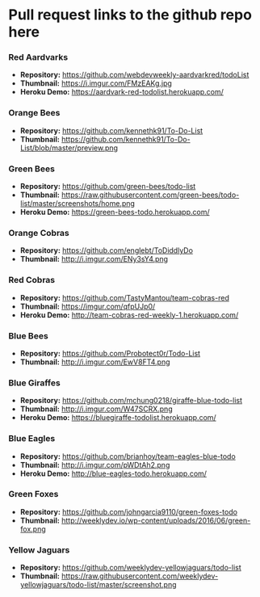 # Pull request links to the github repo here
### Red Aardvarks
- **Repository:** https://github.com/webdevweekly-aardvarkred/todoList
- **Thumbnail:** https://i.imgur.com/FMzEAKg.jpg
- **Heroku Demo:** https://aardvark-red-todolist.herokuapp.com/

### Orange Bees
- **Repository:** https://github.com/kennethk91/To-Do-List
- **Thumbnail:** https://github.com/kennethk91/To-Do-List/blob/master/preview.png

### Green Bees
- **Repository:** https://github.com/green-bees/todo-list
- **Thumbnail:** https://raw.githubusercontent.com/green-bees/todo-list/master/screenshots/home.png
- **Heroku Demo:** https://green-bees-todo.herokuapp.com/

### Orange Cobras
- **Repository:** https://github.com/englebt/ToDiddlyDo
- **Thumbnail:** http://i.imgur.com/ENy3sY4.png

### Red Cobras
- **Repository:** https://github.com/TastyMantou/team-cobras-red
- **Thumbnail:** https://imgur.com/qfpUJp0/
- **Heroku Demo:** http://team-cobras-red-weekly-1.herokuapp.com/

### Blue Bees
- **Repository:** https://github.com/Probotect0r/Todo-List
- **Thumbnail:** http://i.imgur.com/EwV8FT4.png

### Blue Giraffes
- **Repository:** https://github.com/mchung0218/giraffe-blue-todo-list
- **Thumbnail:** http://i.imgur.com/W47SCRX.png
- **Heroku Demo:** https://bluegiraffe-todolist.herokuapp.com/

### Blue Eagles
- **Repository:** https://github.com/brianhoy/team-eagles-blue-todo
- **Thumbnail:** http://i.imgur.com/pWDtAh2.png
- **Heroku Demo:** http://blue-eagles-todo.herokuapp.com/

### Green Foxes
- **Repository:** https://github.com/johngarcia9110/green-foxes-todo
- **Thumbnail:** http://weeklydev.io/wp-content/uploads/2016/06/green-fox.png

### Yellow Jaguars
- **Repository:** https://github.com/weeklydev-yellowjaguars/todo-list
- **Thumbnail:** https://raw.githubusercontent.com/weeklydev-yellowjaguars/todo-list/master/screenshot.png
